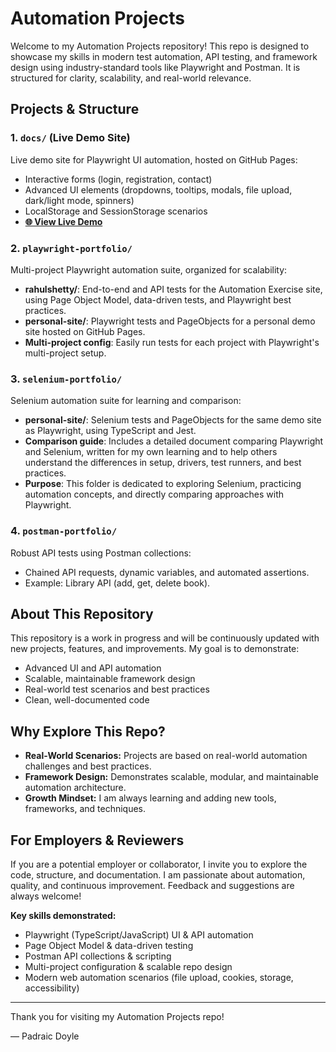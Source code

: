 # Automation Projects

Welcome to my Automation Projects repository! This repo is designed to showcase my skills in modern test automation, API testing, and framework design using industry-standard tools like Playwright and Postman. It is structured for clarity, scalability, and real-world relevance.

## Projects & Structure

### 1. `docs/` (Live Demo Site)

Live demo site for Playwright UI automation, hosted on GitHub Pages:

- Interactive forms (login, registration, contact)
- Advanced UI elements (dropdowns, tooltips, modals, file upload, dark/light mode, spinners)
- LocalStorage and SessionStorage scenarios
- **[🌐 View Live Demo](https://padraic79.github.io/AutomationProjects/)**

### 2. `playwright-portfolio/`

Multi-project Playwright automation suite, organized for scalability:

- **rahulshetty/**: End-to-end and API tests for the Automation Exercise site, using Page Object Model, data-driven tests, and Playwright best practices.
- **personal-site/**: Playwright tests and PageObjects for a personal demo site hosted on GitHub Pages.
- **Multi-project config**: Easily run tests for each project with Playwright's multi-project setup.

### 3. `selenium-portfolio/`

Selenium automation suite for learning and comparison:

- **personal-site/**: Selenium tests and PageObjects for the same demo site as Playwright, using TypeScript and Jest.
- **Comparison guide**: Includes a detailed document comparing Playwright and Selenium, written for my own learning and to help others understand the differences in setup, drivers, test runners, and best practices.
- **Purpose**: This folder is dedicated to exploring Selenium, practicing automation concepts, and directly comparing approaches with Playwright.

### 4. `postman-portfolio/`

Robust API tests using Postman collections:

- Chained API requests, dynamic variables, and automated assertions.
- Example: Library API (add, get, delete book).

## About This Repository

This repository is a work in progress and will be continuously updated with new projects, features, and improvements. My goal is to demonstrate:

- Advanced UI and API automation
- Scalable, maintainable framework design
- Real-world test scenarios and best practices
- Clean, well-documented code

## Why Explore This Repo?

- **Real-World Scenarios:** Projects are based on real-world automation challenges and best practices.
- **Framework Design:** Demonstrates scalable, modular, and maintainable automation architecture.
- **Growth Mindset:** I am always learning and adding new tools, frameworks, and techniques.

## For Employers & Reviewers

If you are a potential employer or collaborator, I invite you to explore the code, structure, and documentation. I am passionate about automation, quality, and continuous improvement. Feedback and suggestions are always welcome!

**Key skills demonstrated:**

- Playwright (TypeScript/JavaScript) UI & API automation
- Page Object Model & data-driven testing
- Postman API collections & scripting
- Multi-project configuration & scalable repo design
- Modern web automation scenarios (file upload, cookies, storage, accessibility)

---

Thank you for visiting my Automation Projects repo!

— Padraic Doyle
